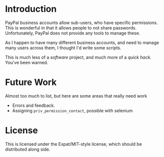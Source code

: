 # Introduction #

PayPal business accounts allow sub-users, who have specific
permissions. This is wonderful in that it allows people to not share
passwords. Unfortunately, PayPal does not provide any tools to manage
these.

As I happen to have many different business accounts, and need to
manage many users across them, I thought I'd write some scripts.

This is much less of a *software* project, and much more of a *quick
hack*. You've been warned.

# Future Work #

Almost too much to list, but here are some areas that really need work

* Errors and feedback.
* Assigning `priv_permission_contact`, possible with selenium

# License #

This is licensed under the Expat/MIT-style license, which should be
distributed along side.


